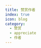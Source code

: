 ```yaml
---
title: 赞赏作者
index: true
icon: blog
category:
  - 赞赏
  - appreciate
  - 作者
---
```


<Share colorful />

<Appreciate />
